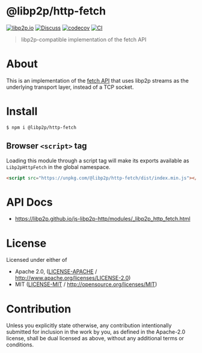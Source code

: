 # @libp2p/http-fetch

[![libp2p.io](https://img.shields.io/badge/project-libp2p-yellow.svg?style=flat-square)](http://libp2p.io/)
[![Discuss](https://img.shields.io/discourse/https/discuss.libp2p.io/posts.svg?style=flat-square)](https://discuss.libp2p.io)
[![codecov](https://img.shields.io/codecov/c/github/libp2p/js-libp2p-http.svg?style=flat-square)](https://codecov.io/gh/libp2p/js-libp2p-http)
[![CI](https://img.shields.io/github/actions/workflow/status/libp2p/js-libp2p-http/js-test-and-release.yml?branch=main\&style=flat-square)](https://github.com/libp2p/js-libp2p-http/actions/workflows/js-test-and-release.yml?query=branch%3Amain)

> libp2p-compatible implementation of the fetch API

# About

<!--

!IMPORTANT!

Everything in this README between "# About" and "# Install" is automatically
generated and will be overwritten the next time the doc generator is run.

To make changes to this section, please update the @packageDocumentation section
of src/index.js or src/index.ts

To experiment with formatting, please run "npm run docs" from the root of this
repo and examine the changes made.

-->

This is an implementation of the [fetch API](https://developer.mozilla.org/en-US/docs/Web/API/Fetch_API)
that uses libp2p streams as the underlying transport layer, instead of a TCP
socket.

# Install

```console
$ npm i @libp2p/http-fetch
```

## Browser `<script>` tag

Loading this module through a script tag will make its exports available as `Libp2pHttpFetch` in the global namespace.

```html
<script src="https://unpkg.com/@libp2p/http-fetch/dist/index.min.js"></script>
```

# API Docs

- <https://libp2p.github.io/js-libp2p-http/modules/_libp2p_http_fetch.html>

# License

Licensed under either of

- Apache 2.0, ([LICENSE-APACHE](https://github.com/libp2p/js-libp2p-http/blob/main/packages/http-fetch/LICENSE-APACHE) / <http://www.apache.org/licenses/LICENSE-2.0>)
- MIT ([LICENSE-MIT](https://github.com/libp2p/js-libp2p-http/blob/main/packages/http-fetch/LICENSE-MIT) / <http://opensource.org/licenses/MIT>)

# Contribution

Unless you explicitly state otherwise, any contribution intentionally submitted for inclusion in the work by you, as defined in the Apache-2.0 license, shall be dual licensed as above, without any additional terms or conditions.
